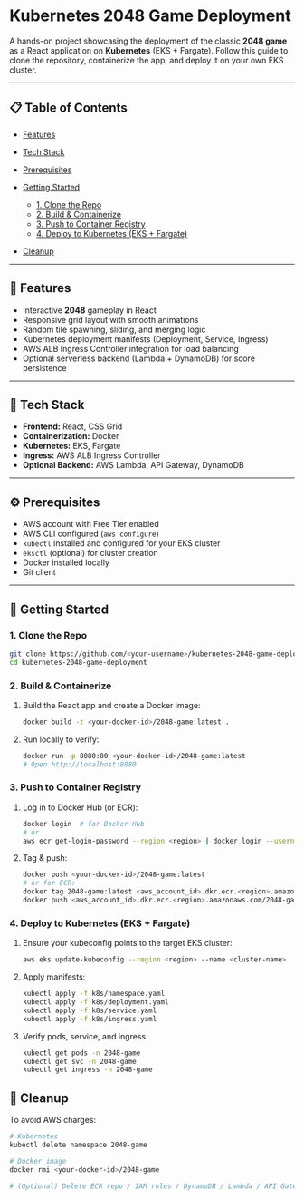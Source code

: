 # Kubernetes 2048 Game Deployment

A hands-on project showcasing the deployment of the classic **2048 game** as a React application on **Kubernetes** (EKS + Fargate). Follow this guide to clone the repository, containerize the app, and deploy it on your own EKS cluster.

---

## 📋 Table of Contents

* [Features](#features)
* [Tech Stack](#tech-stack)
* [Prerequisites](#prerequisites)
* [Getting Started](#getting-started)

  * [1. Clone the Repo](#1-clone-the-repo)
  * [2. Build & Containerize](#2-build--containerize)
  * [3. Push to Container Registry](#3-push-to-container-registry)
  * [4. Deploy to Kubernetes (EKS + Fargate)](#4-deploy-to-kubernetes-eks--fargate)
* [Cleanup](#cleanup)

---

## 🎯 Features

* Interactive **2048** gameplay in React
* Responsive grid layout with smooth animations
* Random tile spawning, sliding, and merging logic
* Kubernetes deployment manifests (Deployment, Service, Ingress)
* AWS ALB Ingress Controller integration for load balancing
* Optional serverless backend (Lambda + DynamoDB) for score persistence

---

## 🧰 Tech Stack

* **Frontend:** React, CSS Grid
* **Containerization:** Docker
* **Kubernetes:** EKS, Fargate
* **Ingress:** AWS ALB Ingress Controller
* **Optional Backend:** AWS Lambda, API Gateway, DynamoDB

---

## ⚙️ Prerequisites

* AWS account with Free Tier enabled
* AWS CLI configured (`aws configure`)
* `kubectl` installed and configured for your EKS cluster
* `eksctl` (optional) for cluster creation
* Docker installed locally
* Git client

---

## 🚀 Getting Started

### 1. Clone the Repo

```bash
git clone https://github.com/<your-username>/kubernetes-2048-game-deployment.git
cd kubernetes-2048-game-deployment
```

### 2. Build & Containerize

1. Build the React app and create a Docker image:

   ```bash
   docker build -t <your-docker-id>/2048-game:latest .
   ```

2. Run locally to verify:

   ```bash
   docker run -p 8080:80 <your-docker-id>/2048-game:latest
   # Open http://localhost:8080
   ```

### 3. Push to Container Registry

1. Log in to Docker Hub (or ECR):

   ```bash
   docker login  # for Docker Hub
   # or
   aws ecr get-login-password --region <region> | docker login --username AWS --password-stdin <aws_account_id>.dkr.ecr.<region>.amazonaws.com
   ```
2. Tag & push:

   ```bash
   docker push <your-docker-id>/2048-game:latest
   # or for ECR:
   docker tag 2048-game:latest <aws_account_id>.dkr.ecr.<region>.amazonaws.com/2048-game:latest
   docker push <aws_account_id>.dkr.ecr.<region>.amazonaws.com/2048-game:latest
   ```

### 4. Deploy to Kubernetes (EKS + Fargate)

1. Ensure your kubeconfig points to the target EKS cluster:

   ```bash
   aws eks update-kubeconfig --region <region> --name <cluster-name>
   ```

2. Apply manifests:

   ```bash
   kubectl apply -f k8s/namespace.yaml
   kubectl apply -f k8s/deployment.yaml
   kubectl apply -f k8s/service.yaml
   kubectl apply -f k8s/ingress.yaml
   ```

3. Verify pods, service, and ingress:

   ```bash
   kubectl get pods -n 2048-game
   kubectl get svc -n 2048-game
   kubectl get ingress -n 2048-game
   ```


## 🧹 Cleanup

To avoid AWS charges:

```bash
# Kubernetes
kubectl delete namespace 2048-game

# Docker image
docker rmi <your-docker-id>/2048-game

# (Optional) Delete ECR repo / IAM roles / DynamoDB / Lambda / API Gateway
